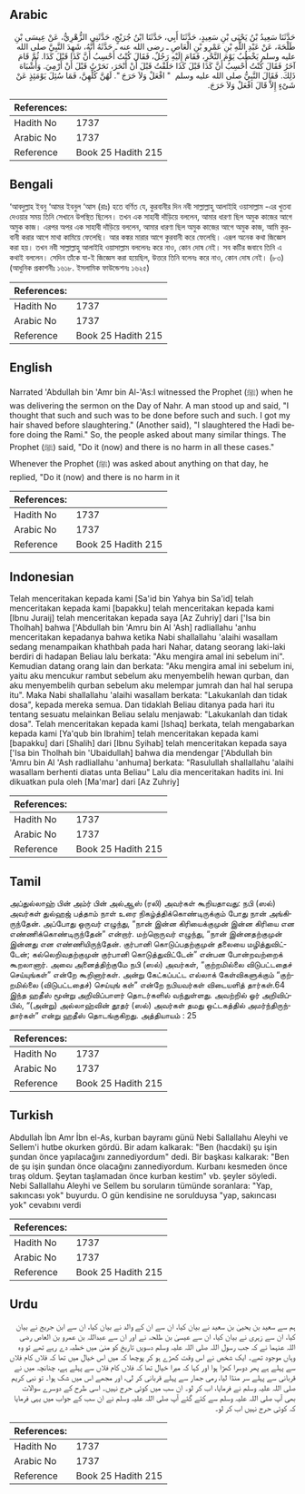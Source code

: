 ## Arabic


<div dir="rtl" lang="ar" style={{fontSize:'larger',backgroundColor:'#f8f9fa',padding:20}}>
حَدَّثَنَا سَعِيدُ بْنُ يَحْيَى بْنِ سَعِيدٍ، حَدَّثَنَا أَبِي، حَدَّثَنَا ابْنُ جُرَيْجٍ، حَدَّثَنِي الزُّهْرِيُّ، عَنْ عِيسَى بْنِ طَلْحَةَ، عَنْ عَبْدِ اللَّهِ بْنِ عَمْرِو بْنِ الْعَاصِ ـ رضى الله عنه ـ حَدَّثَهُ أَنَّهُ، شَهِدَ النَّبِيَّ صلى الله عليه وسلم يَخْطُبُ يَوْمَ النَّحْرِ، فَقَامَ إِلَيْهِ رَجُلٌ، فَقَالَ كُنْتُ أَحْسِبُ أَنَّ كَذَا قَبْلَ كَذَا‏.‏ ثُمَّ قَامَ آخَرُ فَقَالَ كُنْتُ أَحْسِبُ أَنَّ كَذَا قَبْلَ كَذَا حَلَقْتُ قَبْلَ أَنْ أَنْحَرَ، نَحَرْتُ قَبْلَ أَنْ أَرْمِيَ‏.‏ وَأَشْبَاهَ ذَلِكَ‏.‏ فَقَالَ النَّبِيُّ صلى الله عليه وسلم ‏ "‏ افْعَلْ وَلاَ حَرَجَ ‏"‏‏.‏ لَهُنَّ كُلِّهِنَّ، فَمَا سُئِلَ يَوْمَئِذٍ عَنْ شَىْءٍ إِلاَّ قَالَ افْعَلْ وَلاَ حَرَجَ‏.‏
</div>
<div style={{backgroundColor:'#f8f9fa',padding:20, marginBottom: 10}}><table> <thead> <tr> <th>References:</th> <th></th> </tr> </thead> <tbody><tr><td>Hadith No</td><td>1737</td></tr><tr><td>Arabic No</td><td>1737</td></tr><tr><td>Reference</td><td>Book 25 Hadith 215</td></tr></tbody></table></div>

## Bengali


<div dir="ltr" lang="bn" style={{fontSize:'larger',backgroundColor:'#f8f9fa',padding:20}}>
‘আবদুল্লাহ ইবনু ‘আমর ইবনুল ‘আস (রাঃ) হতে বর্ণিত যে, কুরবানীর দিন নবী সাল্লাল্লাহু আলাইহি ওয়াসাল্লাম -এর খুতবা দেওয়ার সময় তিনি সেখানে উপস্থিত ছিলেন। তখন এক সাহাবী দাঁড়িয়ে বললেন, আমার ধারণা ছিল অমুক কাজের আগে অমুক কাজ। এরপর অপর এক সাহাবী দাঁড়িয়ে বললেন, আমার ধারণা ছিল অমুক কাজের আগে অমুক কাজ, আমি কুরবানী করার আগে মাথা কামিয়ে ফেলেছি। আর কঙ্কর মারার আগে কুরবানী করে ফেলেছি। এরূপ অনেক কথা জিজ্ঞেস করা হয়। তখন নবী সাল্লাল্লাহু আলাইহি ওয়াসাল্লাম বললেনঃ করে নাও, কোন দোষ নেই। সব কটির জবাবে তিনি এ কথাই বললেন। সেদিন তাঁকে যা-ই জিজ্ঞেস করা হয়েছিল, উত্তরে তিনি বলেনঃ করে নাও, কোন দোষ নেই। (৮৩) (আধুনিক প্রকাশনীঃ ১৬১৮. ইসলামিক ফাউন্ডেশনঃ ১৬২৫)
</div>
<div style={{backgroundColor:'#f8f9fa',padding:20, marginBottom: 10}}><table> <thead> <tr> <th>References:</th> <th></th> </tr> </thead> <tbody><tr><td>Hadith No</td><td>1737</td></tr><tr><td>Arabic No</td><td>1737</td></tr><tr><td>Reference</td><td>Book 25 Hadith 215</td></tr></tbody></table></div>

## English


<div dir="ltr" lang="en" style={{fontSize:'larger',backgroundColor:'#f8f9fa',padding:20}}>
Narrated 'Abdullah bin 'Amr bin Al-'As:I witnessed the Prophet (ﷺ) when he was delivering the sermon on the Day of Nahr. A man stood up and said, "I thought that such and such was to be done before such and such. I got my hair shaved before slaughtering." (Another said), "I slaughtered the Hadi before doing the Rami." So, the people asked about many similar things. The Prophet (ﷺ) said, "Do it (now) and there is no harm in all these cases." Whenever the Prophet (ﷺ) was asked about anything on that day, he replied, "Do it (now) and there is no harm in it
</div>
<div style={{backgroundColor:'#f8f9fa',padding:20, marginBottom: 10}}><table> <thead> <tr> <th>References:</th> <th></th> </tr> </thead> <tbody><tr><td>Hadith No</td><td>1737</td></tr><tr><td>Arabic No</td><td>1737</td></tr><tr><td>Reference</td><td>Book 25 Hadith 215</td></tr></tbody></table></div>

## Indonesian


<div dir="ltr" lang="id" style={{fontSize:'larger',backgroundColor:'#f8f9fa',padding:20}}>
Telah menceritakan kepada kami [Sa'id bin Yahya bin Sa'id] telah menceritakan kepada kami [bapakku] telah menceritakan kepada kami [Ibnu Juraij] telah menceritakan kepada saya [Az Zuhriy] dari ['Isa bin Tholhah] bahwa ['Abdullah bin 'Amru bin Al 'Ash] radliallahu 'anhu menceritakan kepadanya bahwa ketika Nabi shallallahu 'alaihi wasallam sedang menampaikan khathbah pada hari Nahar, datang seorang laki-laki berdiri di hadapan Beliau lalu berkata: "Aku mengira amal ini sebelum ini". Kemudian datang orang lain dan berkata: "Aku mengira amal ini sebelum ini, yaitu aku mencukur rambut sebelum aku menyembelih hewan qurban, dan aku menyembelih qurban sebelum aku melempar jumrah dan hal hal serupa itu". Maka Nabi shallallahu 'alaihi wasallam berkata: "Lakukanlah dan tidak dosa", kepada mereka semua. Dan tidaklah Beliau ditanya pada hari itu tentang sesuatu melainkan Beliau selalu menjawab: "Lakukanlah dan tidak dosa". Telah menceritakan kepada kami [Ishaq] berkata, telah mengabarkan kepada kami [Ya'qub bin Ibrahim] telah menceritakan kepada kami [bapakku] dari [Shalih] dari [Ibnu Syihab] telah menceritakan kepada saya ['Isa bin Tholhah bin 'Ubaidullah] bahwa dia mendengar ['Abdullah bin 'Amru bin Al 'Ash radliallahu 'anhuma] berkata: "Rasulullah shallallahu 'alaihi wasallam berhenti diatas unta Beliau" Lalu dia menceritakan hadits ini. Ini dikuatkan pula oleh [Ma'mar] dari [Az Zuhriy]
</div>
<div style={{backgroundColor:'#f8f9fa',padding:20, marginBottom: 10}}><table> <thead> <tr> <th>References:</th> <th></th> </tr> </thead> <tbody><tr><td>Hadith No</td><td>1737</td></tr><tr><td>Arabic No</td><td>1737</td></tr><tr><td>Reference</td><td>Book 25 Hadith 215</td></tr></tbody></table></div>

## Tamil


<div dir="ltr" lang="ta" style={{fontSize:'larger',backgroundColor:'#f8f9fa',padding:20}}>
அப்துல்லாஹ் பின் அம்ர் பின் அல்ஆஸ் (ரலி) அவர்கள் கூறியதாவது: நபி (ஸல்) அவர்கள் துல்ஹஜ் பத்தாம் நாள் உரை நிகழ்த்திக்கொண்டிருக்கும் போது நான் அங்கிருந்தேன். அப்போது ஒருவர் எழுந்து, “நான் இன்ன கிரியைக்குமுன் இன்ன கிரியை என எண்ணிக்கொண்டிருந்தேன்” என்றார். மற்றொருவர் எழுந்து, “நான் இன்னதற்குமுன் இன்னது என எண்ணியிருந்தேன். குர்பானி கொடுப்பதற்குமுன் தலையை மழித்துவிட்டேன்; கல்லெறிவதற்குமுன் குர்பானி கொடுத்துவிட்டேன்” என்பன போன்றவற்றைக் கூறலானார். அவை அனைத்திற்குமே நபி (ஸல்) அவர்கள், “குற்றமில்லை விடுபட்டதைச் செய்யுங்கள்” என்றே கூறினார்கள். அன்று கேட்கப்பட்ட எல்லாக் கேள்விகளுக்கும் “குற்றமில்லை (விடுபட்டதைச்) செய்யுங் கள்” என்றே நபியவர்கள் விடையளித் தார்கள்.64 இந்த ஹதீஸ் மூன்று அறிவிப்பாளர் தொடர்களில் வந்துள்ளது. அவற்றில் ஓர் அறிவிப்பில், “(அன்று) அல்லாஹ்வின் தூதர் (ஸல்) அவர்கள் தமது ஒட்டகத்தில் அமர்ந்திருந்தார்கள்” என்று ஹதீஸ் தொடங்குகிறது. அத்தியாயம் : 25
</div>
<div style={{backgroundColor:'#f8f9fa',padding:20, marginBottom: 10}}><table> <thead> <tr> <th>References:</th> <th></th> </tr> </thead> <tbody><tr><td>Hadith No</td><td>1737</td></tr><tr><td>Arabic No</td><td>1737</td></tr><tr><td>Reference</td><td>Book 25 Hadith 215</td></tr></tbody></table></div>

## Turkish


<div dir="ltr" lang="tr" style={{fontSize:'larger',backgroundColor:'#f8f9fa',padding:20}}>
Abdullah İbn Amr İbn el-As, kurban bayramı günü Nebi Sallallahu Aleyhi ve Sellem'i hutbe okurken gördü. Bir adam kalkarak: "Ben (hacdaki) şu işin şundan önce yapılacağını zannediyordum" dedi. Bir başkası kalkarak: "Ben de şu işin şundan önce olacağını zannediyordum. Kurbanı kesmeden önce tıraş oldum. Şeytan taşlamadan önce kurban kestim" vb. şeyler söyledi. Nebi Sallallahu Aleyhi ve Sellem bu soruların tümünde soranlara: "Yap, sakıncası yok" buyurdu. O gün kendisine ne sorulduysa "yap, sakıncası yok" cevabını verdi
</div>
<div style={{backgroundColor:'#f8f9fa',padding:20, marginBottom: 10}}><table> <thead> <tr> <th>References:</th> <th></th> </tr> </thead> <tbody><tr><td>Hadith No</td><td>1737</td></tr><tr><td>Arabic No</td><td>1737</td></tr><tr><td>Reference</td><td>Book 25 Hadith 215</td></tr></tbody></table></div>

## Urdu


<div dir="rtl" lang="ur" style={{fontSize:'larger',backgroundColor:'#f8f9fa',padding:20}}>
ہم سے سعید بن یحییٰ بن سعید نے بیان کیا، ان سے ان کے والد نے بیان کیا، ان سے ابن جریج نے بیان کیا، ان سے زہری نے بیان کیا، ان سے عیسیٰ بن طلحہ نے اور ان سے عبداللہ بن عمرو بن العاص رضی اللہ عنہما نے کہ جب رسول اللہ صلی اللہ علیہ وسلم دسویں تاریخ کو منیٰ میں خطبہ دے رہے تھے تو وہ وہاں موجود تھے۔ ایک شخص نے اس وقت کھڑے ہو کر پوچھا کہ میں اس خیال میں تھا کہ فلاں کام فلاں سے پہلے ہے پھر دوسرا کھڑا ہوا اور کہا کہ میرا خیال تھا کہ فلاں کام فلاں سے پہلے ہے، چنانچہ میں نے قربانی سے پہلے سر منڈا لیا، رمی جمار سے پہلے قربانی کر لی، اور مجھے اس میں شک ہوا۔ تو نبی کریم صلی اللہ علیہ وسلم نے فرمایا، اب کر لو۔ ان سب میں کوئی حرج نہیں۔ اسی طرح کے دوسرے سوالات بھی آپ صلی اللہ علیہ وسلم سے کئے گئے آپ صلی اللہ علیہ وسلم نے ان سب کے جواب میں یہی فرمایا کہ کوئی حرج نہیں اب کر لو۔
</div>
<div style={{backgroundColor:'#f8f9fa',padding:20, marginBottom: 10}}><table> <thead> <tr> <th>References:</th> <th></th> </tr> </thead> <tbody><tr><td>Hadith No</td><td>1737</td></tr><tr><td>Arabic No</td><td>1737</td></tr><tr><td>Reference</td><td>Book 25 Hadith 215</td></tr></tbody></table></div>